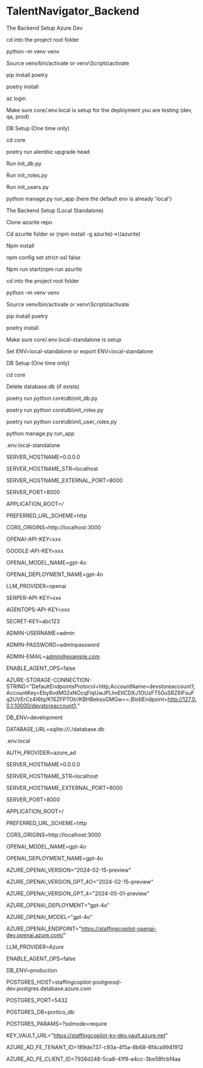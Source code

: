# TalentNavigator_Backend
The Backend Setup Azure Dev 

 

cd into the project root folder 

python –m venv venv 

Source venv/bin/activate or venv\Scripts\activate 

pip install poetry 

poetry install  

az login 

Make sure core/.env.local is setup for the deployment you are testing (dev, qa, prod) 

DB Setup (One time only) 

cd core 

poetry run alembic upgrade head 

Run init_db.py 

Run init_roles.py 

Run init_users.py 

python manage.py run_app (here the default env is already 'local') 

 

 

 

The Backend Setup (Local Standalone) 

 

Clone azurite repo 

Cd azurite folder or (npm install -g azurite)->)(azurite) 

Npm install  

npm config set strict-ssl false 

Npm run start(npm run azurite 

 

cd into the project root folder 

python –m venv venv 

Source venv/bin/activate or venv\Scripts\activate 

pip install poetry 

poetry install  

Make sure core/.env.local-standalone is setup 

Set ENV=local-standalone or export ENV=local-standalone 

DB Setup (One time only) 

cd core 

Delete database.db (if exists) 

poetry run python core\db\init_db.py 

poetry run python core\db\init_roles.py 

poetry run python core\db\init_user_roles.py 

python manage.py run_app 

 

 

.env.local-standalone 

SERVER_HOSTNAME=0.0.0.0 

SERVER_HOSTNAME_STR=localhost 

SERVER_HOSTNAME_EXTERNAL_PORT=8000 

SERVER_PORT=8000 

APPLICATION_ROOT=/ 

PREFERRED_URL_SCHEME=http 

CORS_ORIGINS=http://localhost:3000 

OPENAI-API-KEY=xxx 

GOOGLE-API-KEY=xxx 

OPENAI_MODEL_NAME=gpt-4o 

OPENAI_DEPLOYMENT_NAME=gpt-4o 

LLM_PROVIDER=openai 

SERPER-API-KEY=xxx 

AGENTOPS-API-KEY=xxx 

SECRET-KEY=abc123 

ADMIN-USERNAME=admin 

ADMIN-PASSWORD=adminpassword 

ADMIN-EMAIL=admin@example.com 

ENABLE_AGENT_OPS=false 

AZURE-STORAGE-CONNECTION-STRING="DefaultEndpointsProtocol=http;AccountName=devstoreaccount1;AccountKey=Eby8vdM02xNOcqFlqUwJPLlmEtlCDXJ1OUzFT50uSRZ6IFsuFq2UVErCz4I6tq/K1SZFPTOtr/KBHBeksoGMGw==;BlobEndpoint=http://127.0.0.1:10000/devstoreaccount1;" 
 

DB_ENV=development 

DATABASE_URL=sqlite:///./database.db 

 

 

.env.local 

AUTH_PROVIDER=azure_ad 

SERVER_HOSTNAME=0.0.0.0 

SERVER_HOSTNAME_STR=localhost 

SERVER_HOSTNAME_EXTERNAL_PORT=8000 

SERVER_PORT=8000 

APPLICATION_ROOT=/ 

PREFERRED_URL_SCHEME=http 

CORS_ORIGINS=http://localhost:3000 

OPENAI_MODEL_NAME=gpt-4o 

OPENAI_DEPLOYMENT_NAME=gpt-4o 

AZURE_OPENAI_VERSION="2024-02-15-preview" 

AZURE_OPENAI_VERSION_GPT_4O="2024-02-15-preview" 

AZURE_OPENAI_VERSION_GPT_4="2024-05-01-preview" 

AZURE_OPENAI_DEPLOYMENT="gpt-4o" 

AZURE_OPENAI_MODEL="gpt-4o" 

AZURE_OPENAI_ENDPOINT="https://staffingcopilot-openai-dev.openai.azure.com/" 

LLM_PROVIDER=Azure 

ENABLE_AGENT_OPS=false 

DB_ENV=production 

POSTGRES_HOST=staffingcopilot-postgresql-dev.postgres.database.azure.com 

POSTGRES_PORT=5432 

POSTGRES_DB=portico_db 

POSTGRES_PARAMS=?sslmode=require 

KEY_VAULT_URL="https://staffingcopilot-kv-dev.vault.azure.net" 

AZURE_AD_FE_TENANT_ID=189de737-c93a-4f5a-8b68-6f4ca9941912 

AZURE_AD_FE_CLIENT_ID=7926d248-5ca8-41f9-a4cc-3be58fcbf4aa 
